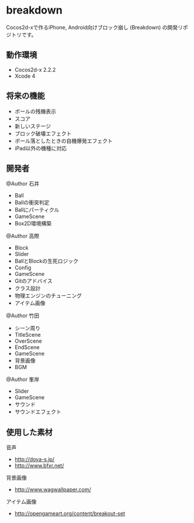 breakdown
=========

Cocos2d-xで作るiPhone, Android向けブロック崩し (Breakdown) の開発リポジトリです。


動作環境
--------

- Cocos2d-x 2.2.2
- Xcode 4


将来の機能
----------

- ボールの残機表示
- スコア
- 新しいステージ
- ブロック破壊エフェクト
- ボール落としたときの自機爆発エフェクト
- iPad以外の機種に対応


開発者
------

@Author 石井

- Ball
- Ballの衝突判定
- Ballにパーティクル
- GameScene
- Box2D環境構築

@Author 高際

- Block
- Slider
- BallとBlockの生死ロジック
- Config
- GameScene
- Gitのアドバイス
- クラス設計
- 物理エンジンのチューニング
- アイテム画像

@Author 竹田

- シーン周り
- TitleScene
- OverScene
- EndScene
- GameScene
- 背景画像
- BGM

@Author 峯岸

- Slider
- GameScene
- サウンド
- サウンドエフェクト


使用した素材
------------

音声

- http://dova-s.jp/
- http://www.bfxr.net/

背景画像

- http://www.wagwallpaper.com/

アイテム画像

- http://opengameart.org/content/breakout-set
